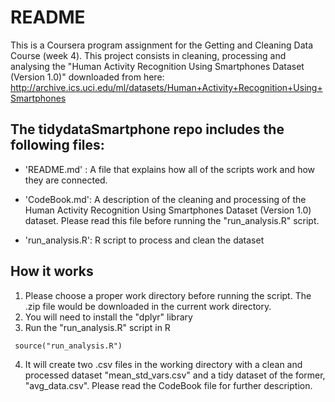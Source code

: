 # README


 This is a Coursera program assignment for the Getting and Cleaning Data Course (week 4). 
 This project consists in cleaning, processing and analysing the "Human Activity Recognition Using Smartphones Dataset (Version 1.0)" downloaded from here:
http://archive.ics.uci.edu/ml/datasets/Human+Activity+Recognition+Using+Smartphones


## The tidydataSmartphone repo includes the following files:

- 'README.md' : A file that explains how all of the scripts work and how they are connected.

- 'CodeBook.md': A description of the cleaning and processing of the Human Activity Recognition Using Smartphones Dataset (Version 1.0) dataset. Please read this file before running the "run_analysis.R" script.

- 'run_analysis.R': R script to process and clean the dataset

## How it works

1)  Please choose a proper work directory before running the script. The .zip file would be downloaded in the current work directory. 
2)  You will need to install the "dplyr" library
3) Run the "run_analysis.R" script in R 
 ```
  source("run_analysis.R")
 ````
4) It will create two .csv files in the working directory with a clean and processed dataset "mean_std_vars.csv" and a tidy dataset of the former, "avg_data.csv". Please read the CodeBook file for further description.

